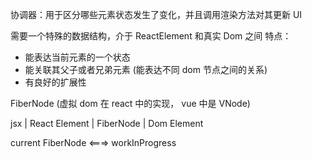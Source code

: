 协调器：用于区分哪些元素状态发生了变化，并且调用渲染方法对其更新 UI

需要一个特殊的数据结构，介于 ReactElement 和真实 Dom 之间
特点：

- 能表达当前元素的一个状态
- 能关联其父子或者兄弟元素 (能表达不同 dom 节点之间的关系)
- 有良好的扩展性

FiberNode (虚拟 dom 在 react 中的实现， vue 中是 VNode)

jsx | React Element | FiberNode | Dom Element

current FiberNode <===> workInProgress
